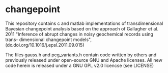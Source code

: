 # changepoint

This repository contains c and matlab implementations of 
transdimensional Bayesian changepoint analysis based on 
the approach of Gallagher et al. 2011 "Inference of 
abrupt changes in noisy geochemical records using trans-
dimensional changepoint models",
(dx.doi.org/10.1016/j.epsl.2011.09.015)

The files gauss.h and pcg_variants.h contain code written
by others and previously released under open-source GNU 
and Apache licenses. All new code herein is released under 
a GNU GPL v2.0 licencse (see LICENSE)

